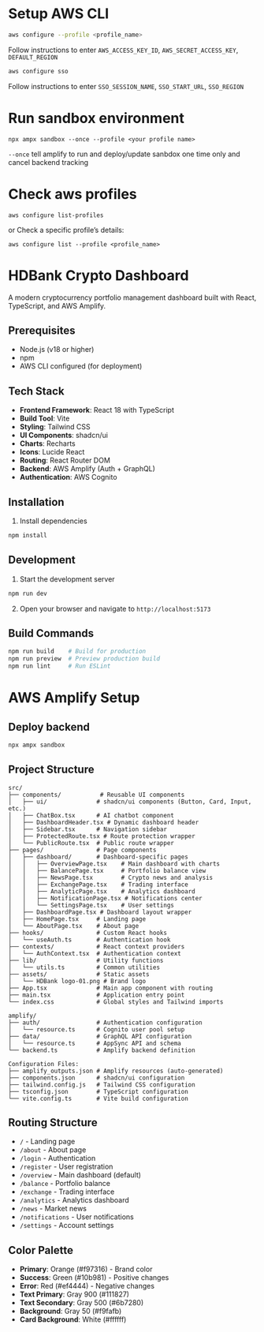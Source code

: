 # Setup AWS CLI

```bash
aws configure --profile <profile_name>
```

Follow instructions to enter `AWS_ACCESS_KEY_ID`, `AWS_SECRET_ACCESS_KEY`, `DEFAULT_REGION`

```bash
aws configure sso
```

Follow instructions to enter `SSO_SESSION_NAME`, `SSO_START_URL`, `SSO_REGION`

# Run sandbox environment

```
npx ampx sandbox --once --profile <your profile name>
```

`--once` tell amplify to run and deploy/update sanbdox one time only and cancel backend tracking

# Check aws profiles

```
aws configure list-profiles
```

or Check a specific profile’s details:

```
aws configure list --profile <profile_name>
```

# HDBank Crypto Dashboard

A modern cryptocurrency portfolio management dashboard built with React, TypeScript, and AWS Amplify.

## Prerequisites

- Node.js (v18 or higher)
- npm
- AWS CLI configured (for deployment)

## Tech Stack

- **Frontend Framework**: React 18 with TypeScript
- **Build Tool**: Vite
- **Styling**: Tailwind CSS
- **UI Components**: shadcn/ui
- **Charts**: Recharts
- **Icons**: Lucide React
- **Routing**: React Router DOM
- **Backend**: AWS Amplify (Auth + GraphQL)
- **Authentication**: AWS Cognito

## Installation

1. Install dependencies

```bash
npm install
```

## Development

1. Start the development server

```bash
npm run dev
```

2. Open your browser and navigate to `http://localhost:5173`

## Build Commands

```bash
npm run build    # Build for production
npm run preview  # Preview production build
npm run lint     # Run ESLint
```

# AWS Amplify Setup

## Deploy backend

```bash
npx ampx sandbox
```

## Project Structure

```
src/
├── components/           # Reusable UI components
│   ├── ui/              # shadcn/ui components (Button, Card, Input, etc.)
│   ├── ChatBox.tsx      # AI chatbot component
│   ├── DashboardHeader.tsx # Dynamic dashboard header
│   ├── Sidebar.tsx      # Navigation sidebar
│   ├── ProtectedRoute.tsx # Route protection wrapper
│   └── PublicRoute.tsx  # Public route wrapper
├── pages/               # Page components
│   ├── dashboard/       # Dashboard-specific pages
│   │   ├── OverviewPage.tsx    # Main dashboard with charts
│   │   ├── BalancePage.tsx     # Portfolio balance view
│   │   ├── NewsPage.tsx        # Crypto news and analysis
│   │   ├── ExchangePage.tsx    # Trading interface
│   │   ├── AnalyticPage.tsx    # Analytics dashboard
│   │   ├── NotificationPage.tsx # Notifications center
│   │   └── SettingsPage.tsx    # User settings
│   ├── DashboardPage.tsx # Dashboard layout wrapper
│   ├── HomePage.tsx     # Landing page
│   └── AboutPage.tsx    # About page
├── hooks/               # Custom React hooks
│   └── useAuth.ts       # Authentication hook
├── contexts/            # React context providers
│   └── AuthContext.tsx  # Authentication context
├── lib/                 # Utility functions
│   └── utils.ts         # Common utilities
├── assets/              # Static assets
│   └── HDBank logo-01.png # Brand logo
├── App.tsx              # Main app component with routing
├── main.tsx             # Application entry point
└── index.css            # Global styles and Tailwind imports

amplify/
├── auth/                # Authentication configuration
│   └── resource.ts      # Cognito user pool setup
├── data/                # GraphQL API configuration
│   └── resource.ts      # AppSync API and schema
└── backend.ts           # Amplify backend definition

Configuration Files:
├── amplify_outputs.json # Amplify resources (auto-generated)
├── components.json      # shadcn/ui configuration
├── tailwind.config.js   # Tailwind CSS configuration
├── tsconfig.json        # TypeScript configuration
└── vite.config.ts       # Vite build configuration
```

## Routing Structure

- `/` - Landing page
- `/about` - About page
- `/login` - Authentication
- `/register` - User registration
- `/overview` - Main dashboard (default)
- `/balance` - Portfolio balance
- `/exchange` - Trading interface
- `/analytics` - Analytics dashboard
- `/news` - Market news
- `/notifications` - User notifications
- `/settings` - Account settings

## Color Palette

- **Primary**: Orange (#f97316) - Brand color
- **Success**: Green (#10b981) - Positive changes
- **Error**: Red (#ef4444) - Negative changes
- **Text Primary**: Gray 900 (#111827)
- **Text Secondary**: Gray 500 (#6b7280)
- **Background**: Gray 50 (#f9fafb)
- **Card Background**: White (#ffffff)